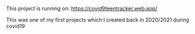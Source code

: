 This project is running on: https://covid9teentracker.web.app/

This was one of my first projects which I created back in 2020/2021 during covid19
